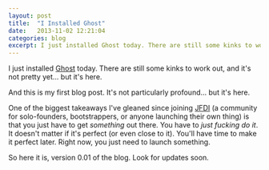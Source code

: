 ```yaml
---
layout: post
title:  "I Installed Ghost"
date:   2013-11-02 12:21:04
categories: blog
excerpt: I just installed Ghost today. There are still some kinks to work out, and it's not pretty yet... but it's here.
---
```

I just installed [Ghost](http://ghost.org/) today. There are still some kinks to work out, and it's not pretty yet... but it's here.

And this is my first blog post. It's not particularly profound... but it's here.

One of the biggest takeaways I've gleaned since joining [JFDI](http://jfdi.bz/) (a community for solo-founders, bootstrappers, or anyone launching their own thing) is that you just have to get _something_ out there. You have to _just fucking do it_. It doesn't matter if it's perfect (or even close to it). You'll have time to make it perfect later. Right now, you just need to launch something.

So here it is, version 0.01 of the blog. Look for updates soon.
